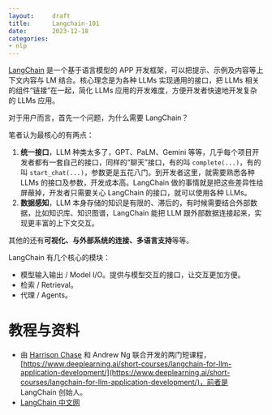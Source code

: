 ```yaml
---
layout:     draft
title:      Langchain-101
date:       2023-12-18
categories: 
- nlp
---
```


[LangChain](https://python.langchain.com/docs/get_started/introduction) 是一个基于语言模型的 APP 开发框架，可以把提示、示例及内容等上下文内容与 LM 结合。核心理念是为各种 LLMs 实现通用的接口，把 LLMs 相关的组件“链接”在一起，简化 LLMs 应用的开发难度，方便开发者快速地开发复杂的 LLMs 应用。


对于用户而言，首先一个问题，为什么需要 LangChain？

笔者认为最核心的有两点：
1. **统一接口**，LLM 种类太多了，GPT、PaLM、Gemini 等等，几乎每个项目开发者都有一套自己的接口，同样的“聊天”接口，有的叫 `complete(...)`，有的叫 `start_chat(...)`，参数更是五花八门。到开发者这里，就需要熟悉各种 LLMs 的接口及参数，开发成本高。LangChain 做的事情就是把这些差异性给屏蔽掉，开发者只需要关心 LangChain 的接口，就可以使用各种 LLMs。
2. **数据感知**，LLM 本身存储的知识是有限的、滞后的，有时候需要结合外部数据，比如知识库、知识图谱，LangChain 能把 LLM 跟外部数据连接起来，实现更丰富的上下文交互。

其他的还有**可视化、与外部系统的连接、多语言支持**等等。

LangChain 有几个核心的模块：
- 模型输入输出 / Model I/O。提供与模型交互的接口，让交互更加方便。
- 检索 / Retrieval。
- 代理 / Agents。



# 教程与资料
- 由 [Harrison Chase](https://dlj.one/8g4dq3) 和 Andrew Ng 联合开发的两门短课程，[https://www.deeplearning.ai/short-courses/langchain-for-llm-application-development/](https://www.deeplearning.ai/short-courses/langchain-for-llm-application-development/)，前者是 LangChain 创始人。
- [LangChain 中文网](https://www.langchain.asia/getting_started/getting_started)
